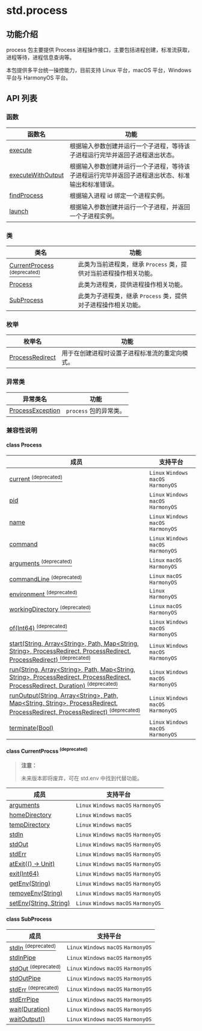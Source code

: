 # std.process

## 功能介绍

process 包主要提供 Process 进程操作接口，主要包括进程创建，标准流获取，进程等待，进程信息查询等。

本包提供多平台统一操控能力，目前支持 Linux 平台，macOS 平台，Windows 平台与 HarmonyOS 平台。

## API 列表

### 函数

|  函数名 | 功能  |
| ------------ | ------------ |
| [execute](./process_package_api/process_package_funcs.md#func-executestring-arraystring-path-mapstring-string-processredirect-processredirectprocessredirect-duration) | 根据输入参数创建并运行一个子进程，等待该子进程运行完毕并返回子进程退出状态。 |
| [executeWithOutput](./process_package_api/process_package_funcs.md#func-executewithoutputstring-arraystring-path-mapstring-string-processredirect-processredirect-processredirect) | 根据输入参数创建并运行一个子进程，等待该子进程运行完毕并返回子进程退出状态、标准输出和标准错误。 |
| [findProcess](./process_package_api/process_package_funcs.md#func-findprocessint64) | 根据输入进程 id 绑定一个进程实例。 |
| [launch](./process_package_api/process_package_funcs.md#func-launchstring-arraystring-path-mapstring-string-processredirect-processredirect-processredirect) | 根据输入参数创建并运行一个子进程，并返回一个子进程实例。 |

### 类

|  类名 | 功能  |
| ------------ | ------------ |
| [CurrentProcess <sup>(deprecated)</sup>](./process_package_api/process_package_classes.md#class-currentprocess-deprecated) | 此类为当前进程类，继承 `Process` 类，提供对当前进程操作相关功能。 |
| [Process](./process_package_api/process_package_classes.md#class-process) | 此类为进程类，提供进程操作相关功能。 |
| [SubProcess](./process_package_api/process_package_classes.md#class-subprocess) | 此类为子进程类，继承 `Process` 类，提供对子进程操作相关功能。 |

### 枚举

| 枚举名 | 功能 |
| --------------------------- | ------------------------ |
| [ProcessRedirect](./process_package_api/process_package_enums.md#enum-processredirect) | 用于在创建进程时设置子进程标准流的重定向模式。 |

### 异常类

| 异常类名 | 功能 |
| --------------------------- | ------------------------ |
| [ProcessException](./process_package_api/process_package_exceptions.md#class-processexception) | `process` 包的异常类。 |

### 兼容性说明

#### class Process

| 成员 |  支持平台 |
| ------------ | ------------ |
| [current <sup>(deprecated)</sup>](./process_package_api/process_package_classes.md#static-prop-current-deprecated) | `Linux` `Windows` `macOS` `HarmonyOS` |
| [pid](./process_package_api/process_package_classes.md#prop-pid) | `Linux` `Windows` `macOS` `HarmonyOS` |
| [name](./process_package_api/process_package_classes.md#prop-name) | `Linux` `Windows` `macOS` `HarmonyOS` |
| [command](./process_package_api/process_package_classes.md#prop-command) | `Linux` `Windows` `macOS` `HarmonyOS` |
| [arguments <sup>(deprecated)</sup>](./process_package_api/process_package_classes.md#prop-arguments-deprecated) | `Linux` `macOS` `HarmonyOS` |
| [commandLine <sup>(deprecated)</sup>](./process_package_api/process_package_classes.md#prop-commandLine-deprecated) | `Linux` `macOS` `HarmonyOS` |
| [environment <sup>(deprecated)</sup>](./process_package_api/process_package_classes.md#prop-environment-deprecated) | `Linux` `HarmonyOS` |
| [workingDirectory <sup>(deprecated)</sup>](./process_package_api/process_package_classes.md#prop-workingDirectory-deprecated) | `Linux` `macOS` `HarmonyOS` |
| [of(Int64) <sup>(deprecated)</sup>](./process_package_api/process_package_classes.md#static-func-ofint64-deprecated) | `Linux` `Windows` `macOS` `HarmonyOS` |
| [start(String, Array\<String>, Path, Map\<String, String>, ProcessRedirect, ProcessRedirect, ProcessRedirect) <sup>(deprecated)</sup>](./process_package_api/process_package_classes.md#static-func-startstring-arraystring-path-mapstring-string-processredirect-processredirect-processredirect-deprecated) | `Linux` `Windows` `macOS` `HarmonyOS` |
| [run(String, Array\<String>, Path, Map\<String, String>, ProcessRedirect, ProcessRedirect, ProcessRedirect, Duration) <sup>(deprecated)</sup>](./process_package_api/process_package_classes.md#static-func-runstring-arraystring-path-mapstring-string-processredirect-processredirectprocessredirect-duration-deprecated) | `Linux` `Windows` `macOS` `HarmonyOS` |
| [runOutput(String, Array\<String>, Path, Map\<String, String>, ProcessRedirect, ProcessRedirect, ProcessRedirect) <sup>(deprecated)</sup>](./process_package_api/process_package_classes.md#static-func-runoutputstring-arraystring-path-mapstring-string-processredirect-processredirect-processredirect-deprecated) | `Linux` `Windows` `macOS` `HarmonyOS` |
| [terminate(Bool)](./process_package_api/process_package_classes.md#func-terminatebool) | `Linux` `Windows` `macOS` `HarmonyOS` |

#### class CurrentProcss <sup>(deprecated)</sup>

> **注意：**
>
> 未来版本即将废弃，可在 std.env 中找到代替功能。

| 成员 |  支持平台 |
| ------------ | ------------ |
| [arguments](./process_package_api/process_package_classes.md#prop-arguments) | `Linux` `Windows` `macOS` `HarmonyOS` |
| [homeDirectory](./process_package_api/process_package_classes.md#prop-homeDirectory) | `Linux` `Windows` `macOS` |
| [tempDirectory](./process_package_api/process_package_classes.md#prop-tempDirectory) | `Linux` `Windows` `macOS` |
| [stdIn](./process_package_api/process_package_classes.md#prop-stdIn) | `Linux` `Windows` `macOS` `HarmonyOS` |
| [stdOut](./process_package_api/process_package_classes.md#prop-stdOut) | `Linux` `Windows` `macOS` `HarmonyOS` |
| [stdErr](./process_package_api/process_package_classes.md#prop-stdErr) | `Linux` `Windows` `macOS` `HarmonyOS` |
| [atExit(() -> Unit)](./process_package_api/process_package_classes.md#func-atexit---unit) | `Linux` `Windows` `macOS` `HarmonyOS` |
| [exit(Int64)](./process_package_api/process_package_classes.md#func-exitint64) | `Linux` `Windows` `macOS` `HarmonyOS` |
| [getEnv(String)](./process_package_api/process_package_classes.md#func-getenvstring) | `Linux` `Windows` `macOS` `HarmonyOS` |
| [removeEnv(String)](./process_package_api/process_package_classes.md#func-removeenvstring) | `Linux` `Windows` `macOS` `HarmonyOS` |
| [setEnv(String, String)](./process_package_api/process_package_classes.md#func-setenvstring-string) | `Linux` `Windows` `macOS` `HarmonyOS` |

#### class SubProcess

| 成员 |  支持平台 |
| ------------ | ------------ |
| [stdIn <sup>(deprecated)</sup>](./process_package_api/process_package_classes.md#prop-stdIn-deprecated) | `Linux` `Windows` `macOS` `HarmonyOS` |
| [stdInPipe](./process_package_api/process_package_classes.md#prop-stdinpipe) | `Linux` `Windows` `macOS` `HarmonyOS` |
| [stdOut <sup>(deprecated)</sup>](./process_package_api/process_package_classes.md#prop-stdOut-deprecated) | `Linux` `Windows` `macOS` `HarmonyOS` |
| [stdOutPipe](./process_package_api/process_package_classes.md#prop-stdoutpipe) | `Linux` `Windows` `macOS` `HarmonyOS` |
| [stdErr <sup>(deprecated)</sup>](./process_package_api/process_package_classes.md#prop-stdErr-deprecated) | `Linux` `Windows` `macOS` `HarmonyOS` |
| [stdErrPipe](./process_package_api/process_package_classes.md#prop-stderrpipe) | `Linux` `Windows` `macOS` `HarmonyOS` |
| [wait(Duration)](./process_package_api/process_package_classes.md#func-waitduration) | `Linux` `Windows` `macOS` `HarmonyOS` |
| [waitOutput()](./process_package_api/process_package_classes.md#func-waitoutput) | `Linux` `Windows` `macOS` `HarmonyOS` |
